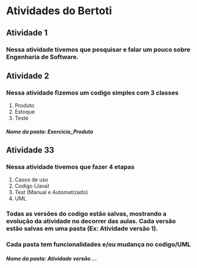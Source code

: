 # Atividades do Bertoti

## Atividade 1
### Nessa atividade tivemos que pesquisar e falar um pouco sobre Engenharia de Software.

## Atividade 2
### Nessa atividade fizemos um codigo simples com 3 classes 
1. Produto
2. Estoque
3. Teste
##### Nome da pasta: Exercicio_Produto

## Atividade 33
### Nessa atividade tivemos que fazer 4 etapas
1. Casos de uso
2. Codigo (Java)
3. Test (Manual e Automatizado)
4. UML
### Todas as versões do codigo estão salvas, mostrando a evolução da atividade no decorrer das aulas. Cada versão estão salvas em uma pasta (Ex: Atividade versão 1).
### Cada pasta tem funcionalidades e/ou mudança no codigo/UML
##### Nome da pasta: Atividade versão ...
